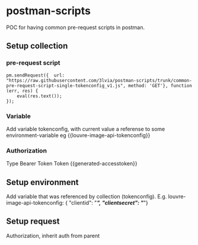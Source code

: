 # postman-scripts
POC for having common pre-request scripts in postman.

## Setup collection
### pre-request script
```
pm.sendRequest({  url: "https://raw.githubusercontent.com/3lvia/postman-scripts/trunk/common-pre-request-script-single-tokenconfig_v1.js", method: 'GET'}, function (err, res) {
    eval(res.text());
});
```

### Variable
Add variable tokenconfig, with current value a referense to some environment-variable eg {{louvre-image-api-tokenconfig}}

### Authorization
Type Bearer Token
Token {{generated-accesstoken}}

## Setup environment
Add variable that was referenced by collection (tokenconfig).
E.g. louvre-image-api-tokenconfig: {  "clientid": "***",  "clientsecret": "***"}

## Setup request
Authorization, inherit auth from parent
